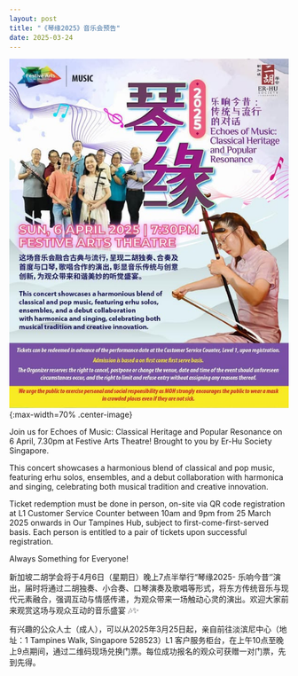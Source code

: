```yaml
---
layout: post
title: "《琴缘2025》音乐会预告"
date: 2025-03-24
---
```

![](/files/2025-qin-yuan-concert/annoucement.jpg){:max-width=70% .center-image}

Join us for Echoes of Music: Classical Heritage and Popular Resonance on 6 April, 7.30pm at Festive Arts Theatre! Brought to you by Er-Hu Society Singapore.
<!--more-->
This concert showcases a harmonious blend of classical and pop music, featuring erhu solos, ensembles, and a debut collaboration with harmonica and singing, celebrating both musical tradition and creative innovation.

Ticket redemption must be done in person, on-site via QR code registration at L1 Customer Service Counter between 10am and 9pm from 25 March 2025 onwards in Our Tampines Hub, subject to first-come-first-served basis. Each person is entitled to a pair of tickets upon successful registration.

Always Something for Everyone!

新加坡二胡学会将于4月6日（星期日）晚上7点半举行“琴缘2025- 乐响今昔‘’演出，届时将通过二胡独奏、小合奏、口琴演奏及歌唱等形式，将东方传统音乐与现代元素融合，强调互动与情感传递，为观众带来一场触动心灵的演出。欢迎大家前来观赏这场与观众互动的音乐盛宴 🎶✨

有兴趣的公众人士（成人），可以从2025年3月25日起，亲自前往淡滨尼中心（地址：1 Tampines Walk, Singapore 528523）L1 客户服务柜台，在上午10点至晚上9点期间，通过二维码现场兑换门票。每位成功报名的观众可获赠一对门票，先到先得。
